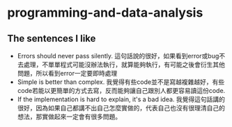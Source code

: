 # programming-and-data-analysis

## The sentences I like
- Errors should never pass silently.
這句話說的很好，如果看到error或bug不去處理，不單單程式可能沒辦法執行，就算能夠執行，有可能之後會衍生其他問題，所以看到error一定要即時處理
- Simple is better than complex.
我覺得有些code並不是寫越複雜越好，有些code若能以更簡單的方式去寫，反而能夠讓自己跟別人都更容易讀這份code.
- If the implementation is hard to explain, it's a bad idea.
我覺得這句話講的很好，因為如果自己都講不出自己怎麼實做的，代表自己也沒有很理清自己的想法，那實做起來一定會有很多問題。
